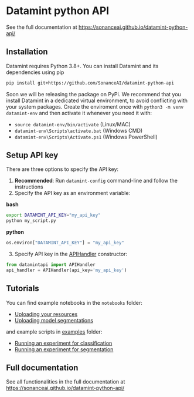 # Datamint python API

See the full documentation at https://sonanceai.github.io/datamint-python-api/

Installation
------------

Datamint requires Python 3.8+. You can install Datamint and its
dependencies using pip

```bash
pip install git+https://github.com/SonanceAI/datamint-python-api
```

Soon we will be releasing the package on PyPi.
We recommend that you install Datamint in a dedicated virtual environment, to avoid conflicting with your system packages.
Create the enviroment once with `python3 -m venv datamint-env` and then activate it whenever you need it with:
- `source datamint-env/bin/activate` (Linux/MAC)
- `datamint-env\Scripts\activate.bat` (Windows CMD)
- `datamint-env\Scripts\Activate.ps1` (Windows PowerShell)


Setup API key
-------------

There are three options to specify the API key:

1. **Recommended**: Run `datamint-config` command-line and follow the instructions
2.  Specify the API key as an environment variable:  

**bash**
```bash
export DATAMINT_API_KEY="my_api_key"
python my_script.py
```

**python**
```python
os.environ["DATAMINT_API_KEY"] = "my_api_key"
```

3.  Specify API key in the [APIHandler](datamintapi/api_handler.py) constructor:

```python
from datamintapi import APIHandler
api_handler = APIHandler(api_key='my_api_key')
```

Tutorials
---------

You can find example notebooks in the `notebooks` folder:

- [Uploading your resources](notebooks/upload_data.ipynb)
- [Uploading model segmentations](notebooks/upload_model_segmentations.ipynb)

and example scripts in [examples](examples) folder:

- [Running an experiment for classification](examples/experiment_traintest_classifier.py)
- [Running an experiment for segmentation](examples/experiment_traintest_segmentation.py)

Full documentation
---------------------

See all functionalities in the full documentation at https://sonanceai.github.io/datamint-python-api/
